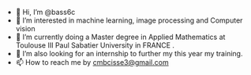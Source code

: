 - 👋 Hi, I’m @bass6c
- 👀 I’m interested in machine learning, image processing and Computer vision
- 🌱 I’m currently doing a Master degree in Applied Mathematics at Toulouse III Paul Sabatier University in FRANCE . 
- 💞️ I’m also looking for an internship to further my this year my training.
- 📫 How to reach me by cmbcisse3@gmail.com 

<!---
bass6c/bass6c is a ✨ special ✨ repository because its `README.md` (this file) appears on your GitHub profile.
You can click the Preview link to take a look at your changes.
--->
